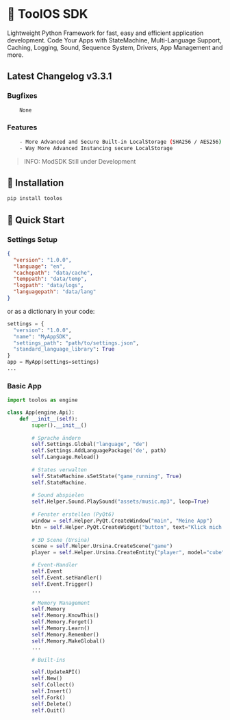 # 🚀 ToolOS SDK

Lightweight Python Framework for fast, easy and efficient application development.
Code Your Apps with StateMachine, Multi-Language Support, Caching, Logging, Sound, Sequence System, Drivers, App Management and more.



## Latest Changelog  **v3.3.1**

### Bugfixes
```bash
    None
```
### Features
```bash
    - More Advanced and Secure Built-in LocalStorage (SHA256 / AES256)
    - Way More Advanced Instancing secure LocalStorage
```
> INFO: ModSDK Still under Development
## 🔧 Installation

```bash
pip install toolos
```

## 🎯 Quick Start

### Settings Setup

```json
{
  "version": "1.0.0",
  "language": "en",
  "cachepath": "data/cache",
  "temppath": "data/temp",
  "logpath": "data/logs",
  "languagepath": "data/lang"
}
```
or as a dictionary in your code:
```python
settings = {
  "version": "1.0.0",
  "name": "MyAppSDK",
  "settings_path": "path/to/settings.json",
  "standard_language_library": True
}
app = MyApp(settings=settings)
...
```

### Basic App
```python
import toolos as engine

class App(engine.Api):
    def __init__(self):
        super().__init__()
        
        # Sprache ändern
        self.Settings.Global("language", "de")
        self.Settings.AddLanguagePackage('de', path)
        self.Language.Reload()
        
        # States verwalten
        self.StateMachine.sSetState("game_running", True)
        self.StateMachine.
        
        # Sound abspielen
        self.Helper.Sound.PlaySound("assets/music.mp3", loop=True)
        
        # Fenster erstellen (PyQt6)
        window = self.Helper.PyQt.CreateWindow("main", "Meine App")
        btn = self.Helper.PyQt.CreateWidget("button", text="Klick mich!")
        
        # 3D Scene (Ursina)
        scene = self.Helper.Ursina.CreateScene("game")
        player = self.Helper.Ursina.CreateEntity("player", model="cube")

        # Event-Handler
        self.Event
        self.Event.setHandler()
        self.Event.Trigger()
        ...

        # Memory Management
        self.Memory
        self.Memory.KnowThis()
        self.Memory.Forget()
        self.Memory.Learn()
        self.Memory.Remember()
        self.Memory.MakeGlobal()
        ...

        # Built-ins

        self.UpdateAPI()
        self.New()
        self.Collect()
        self.Insert()
        self.Fork()
        self.Delete()
        self.Quit()


```

